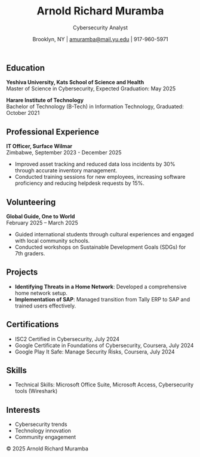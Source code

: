 <body>

<header>
    <h1>Arnold Richard Muramba</h1>
    <p>Cybersecurity Analyst</p>
    <p>Brooklyn, NY | <a href="mailto:amuramba@mail.yu.edu">amuramba@mail.yu.edu</a> | 917-960-5971</p>
</header>

<section>
    <h2>Education</h2>
    <p><strong>Yeshiva University, Kats School of Science and Health</strong><br>
    Master of Science in Cybersecurity, Expected Graduation: May 2025</p>
    <p><strong>Harare Institute of Technology</strong><br>
    Bachelor of Technology (B-Tech) in Information Technology, Graduated: October 2021</p>
</section>

<section>
    <h2>Professional Experience</h2>
    <p><strong>IT Officer, Surface Wilmar</strong><br>
    Zimbabwe, September 2023 - December 2025</p>
    <ul>
        <li>Improved asset tracking and reduced data loss incidents by 30% through accurate inventory management.</li>
        <li>Conducted training sessions for new employees, increasing software proficiency and reducing helpdesk requests by 15%.</li>
    </ul>
</section>

<section>
    <h2>Volunteering</h2>
    <p><strong>Global Guide, One to World</strong><br>
    February 2025 – March 2025</p>
    <ul>
        <li>Guided international students through cultural experiences and engaged with local community schools.</li>
        <li>Conducted workshops on Sustainable Development Goals (SDGs) for 7th graders.</li>
    </ul>
</section>

<section>
    <h2>Projects</h2>
    <ul>
        <li><strong>Identifying Threats in a Home Network</strong>: Developed a comprehensive home network setup.</li>
        <li><strong>Implementation of SAP</strong>: Managed transition from Tally ERP to SAP and trained users effectively.</li>
    </ul>
</section>

<section>
    <h2>Certifications</h2>
    <ul>
        <li>ISC2 Certified in Cybersecurity, July 2024</li>
        <li>Google Certificate in Foundations of Cybersecurity, Coursera, July 2024</li>
        <li>Google Play It Safe: Manage Security Risks, Coursera, July 2024</li>
    </ul>
</section>

<section>
    <h2>Skills</h2>
    <ul>
        <li>Technical Skills: Microsoft Office Suite, Microsoft Access, Cybersecurity tools (Wireshark)</li>
    </ul>
</section>

<section>
    <h2>Interests</h2>
    <ul>
        <li>Cybersecurity trends</li>
        <li>Technology innovation</li>
        <li>Community engagement</li>
            </ul>
</section>

<footer>
    <p>&copy; 2025 Arnold Richard Muramba</p>
</footer>

</body>
</html>
